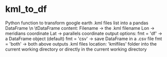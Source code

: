 # kml_to_df
Python function to transform google earth .kml files list into a pandas DataFrame \n
    \tDataFrame content: 
        Filename -> the .kml filename 
        Lon      -> meridians coordinate
        Lat      -> parallels coordinate
    output options: 
        fmt = 'df'   -> a DataFrame object  (default)
        fmt = 'csv'  -> save DataFrame in a .csv file
        fmt = 'both' -> both above outputs
    .kml files location:
        'kmlfiles' folder into the current working directory
        or directly in the current working directory
